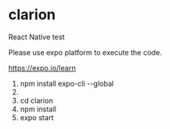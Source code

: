 # clarion
React Native test

Please use expo platform to execute the code.

https://expo.io/learn


1. npm install expo-cli --global
2. 
3. cd clarion
4. npm install
5. expo start
